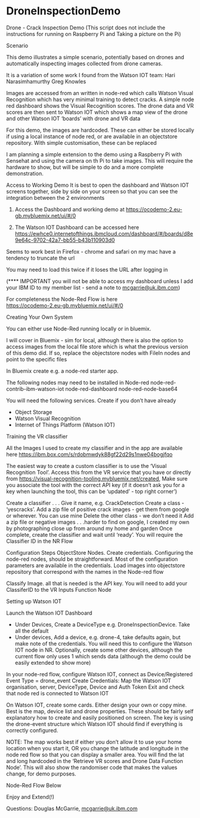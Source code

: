 # DroneInspectionDemo
Drone - Crack Inspection Demo
(This script does not include the instructions for running on Raspberry Pi and Taking a picture on the Pi)


Scenario

This demo illustrates a simple scenario, potentially based on drones and automatically inspecting images collected from drone cameras.

It is a variation of some work I found from the Watson IOT team:
Hari Narasimhamurthy
Greg Knowles

Images are accessed from an written in node-red which calls Watson Visual Recognition which has very minimal training to detect cracks. A simple node red dashboard shows the Visual Recognition scores. The drone data and VR scores are then sent to Watson IOT which shows a map view of the drone and other Watson IOT ‘boards’ with drone and VR data 

For this demo, the images are hardcoded. These can either be stored locally if using a local instance of node red, or are available in an objectstore repository.  With simple customisation, these can be replaced

I am planning a simple extension to the demo using a Raspberry Pi with Sensehat and using the camera on th Pi to take images. This will require the hardware to show, but will be simple to do and a more complete demonstration.


Access to Working Demo
It is best to open the dashboard and Watson IOT screens together, side by side on your screen so that you can see the integration between the 2 environments

1. Access the Dashboard and working demo at https://ocodemo-2.eu-gb.mybluemix.net/ui/#/0

2. The Watson IOT Dashboard can be accessed here https://ewhce0.internetofthings.ibmcloud.com/dashboard/#/boards/d8e9e64c-9702-42a7-bb55-b43b110903d0

Seems to work best in Firefox - chrome and safari on my mac have a tendency to truncate the url

You may need to load this twice if it loses the URL after logging in

(****  IMPORTANT you will not be able to access my dashboard unless I add your IBM ID to my member list - send a note to mcgarrie@uk.ibm.com)

For completeness the Node-Red Flow is here  
https://ocodemo-2.eu-gb.mybluemix.net/ui/#/0


Creating Your Own System

You can either use Node-Red running locally or in bluemix.

I will cover in Bluemix - sim for local, although there is also the option to access images from the local file store which is what the previous version of this demo did. If so, replace the objectstore nodes with FileIn nodes and point to the specific files

In Bluemix create e.g. a node-red starter app.

The following nodes may need to be installed in Node-red
node-red-contrib-ibm-watson-iot
node-red-dashboard
node-red-node-base64


You will need the following services. Create if you don’t have already 
- Object Storage
- Watson Visual Recognition
- Internet of Things Platform (Watson IOT)

Training the VR classifier

All the Images I used to create my classifier and in the app are available here
https://ibm.box.com/s/rdobmwdyk88gf22d29s1nwe04bogjfqo

The easiest way to create a custom classifier is to use  the ‘Visual Recognition Tool’. Access this from the VR service that you have or directly from  https://visual-recognition-tooling.mybluemix.net/created, 
Make sure you associate the tool with the correct API key (if it doesn’t ask you for a key when launching the tool, this can be ‘updated’ - top right corner’)

Create a classifier . . . Give it name, e.g. CrackDetection
Create a class - ‘yescracks’. Add a zip file of positive crack images - get them from google or wherever. You can use mine
Delete the other class - we don’t need it
Add a zip file or negative images . . .harder to find on google, I created my own by photographing close up from around my home and garden
Once complete, create the classifier and wait until ‘ready’. You will require the Classifier ID in the NR Flow


Configuration Steps
ObjectStore Nodes. Create credentials. Configuring the node-red nodes, should be straightforward. Most of the configuration parameters are available in the credentials.
Load images into objectstore repository that correspond with the names in the Node-red flow

Classify Image. all that is needed is the API key. You will need to add your ClassiferID to the VR Inputs Function Node


Setting up Watson IOT

Launch the Watson IOT Dashboard
- Under Devices, Create a DeviceType e.g. DroneInspectionDevice. Take all the default
- Under devices, Add a device, e.g. drone-4, take defaults again, but make note of the credentials. You will need this to configure the Watson IOT node in NR. Optionally, create some other devices, although the current flow only uses 1 which sends data (although the demo could be easily extended to show more)

In your node-red flow, configure Watson IOT, connect as Device/Registered
Event Type = drone_event
Create Credentials: Map the Watson IOT organisation, server, DeviceType, Device and Auth Token 
Exit and check that node red is connected to Watson IOT

On Watson IOT, create some cards. Either design your own or copy mine. Best is the map, device list and drone properties.
These should be fairly self explanatory how to create and easily positioned on screen. The key is using the drone-event structure which Watson IOT should find if everything is correctly configured.

NOTE: The map works best if either you don’t allow it to use your home location when you start it, OR you change the latitude and longitude in the node red flow so that you can display a smaller area. You will find the lat and long hardcoded in the ‘Retrieve VR scores and Drone Data Function Node’. This will also show the randomiser code that makes the values change, for demo purposes.

Node-Red Flow Below

Enjoy and Extend(!)

Questions:  Douglas McGarrie, mcgarrie@uk.ibm.com

